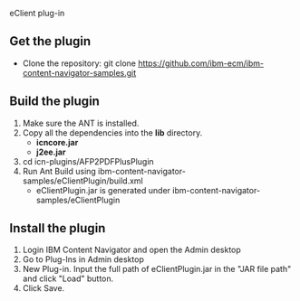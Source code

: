 eClient plug-in


## Get the plugin
* Clone the repository: git clone https://github.com/ibm-ecm/ibm-content-navigator-samples.git


## Build the plugin

1. Make sure the ANT is installed.
2. Copy all the dependencies into the **lib** directory.
    * **icncore.jar**
    * **j2ee.jar**
3. cd icn-plugins/AFP2PDFPlusPlugin
4. Run Ant Build using ibm-content-navigator-samples/eClientPlugin/build.xml
	* eClientPlugin.jar is generated under ibm-content-navigator-samples/eClientPlugin

## Install the plugin
1. Login IBM Content Navigator and open the Admin desktop
2. Go to Plug-Ins in Admin desktop
3. New Plug-in. Input the full path of eClientPlugin.jar in the "JAR file path" and click "Load" button.
4. Click Save.  


